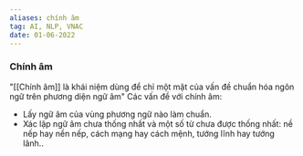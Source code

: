 ```yaml
---
aliases: chính âm
tag: AI, NLP, VNAC
date: 01-06-2022
---
```

### Chính âm
"[[Chính âm]] là khái niệm dùng để chỉ một mặt của vấn đề chuẩn hóa ngôn ngữ trên phương diện ngữ âm"
Các vấn đề với chính âm:
- Lấy ngữ âm của vùng phương ngữ nào làm chuẩn.
- Xác lập ngữ âm chưa thống nhất và một số từ chưa được thống nhất: nề nếp hay nền nếp,  cách mạng hay cách mệnh, tướng lĩnh hay tướng lãnh..